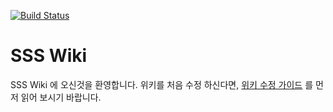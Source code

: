 [![Build Status](https://travis-ci.org/skhu-sss/skhu-sss.github.io.svg?branch=src)](https://travis-ci.org/skhu-sss/skhu-sss.github.io)
# SSS Wiki

SSS Wiki 에 오신것을 환영합니다. 위키를 처음 수정 하신다면, [위키 수정 가이드](HowToEdit.md) 를 먼저 읽어 보시기 바랍니다.
